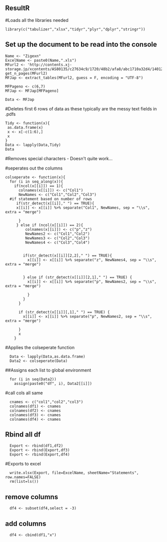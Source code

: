 ## ResultR

#Loads all the libraries needed

    library(c("tabulizer","xlsx","tidyr","plyr","dplyr","stringr"))
  
## Set up the document to be read into the console 

    Name <- "Zigexn"
    ExcelName <- paste0(Name,".xls")
    MFurl2 <- 'http://contents.xj-storage.jp/xcontents/AS80135/c27634c9/1720/48b2/afa8/abc1710a32d4/140120180213470386.pdf'
    get_n_pages(MFurl2)
    MFJap <- extract_tables(MFurl2, guess = F, encoding = "UTF-8")

    MFPageno <- c(6,7)
    MFJap <- MFJap[MFPageno]

    Data <- MFJap

#Deletes first 6 rows of data as these typically are the messy text fields in .pdfs

    Tidy <- function(x){
     as.data.frame(x)
     x <- x[-c(1:6),]
     x
    }
    Data <- lapply(Data,Tidy)
    Data

#Removes special characters - Doesn't quite work...


#seperates out the columns

    colseperate <- function(x){
      for (i in seq_along(x)){
        if(ncol(x[[i]]) == 1){
          colnames(x[[i]]) <- c("Col1") 
          NewNames <- c("Col1","Col2","Col3")
      #if statement based on number of rows
         if(str_detect(x[[i]]," ") == TRUE){
         x[[i]] <- x[[i]] %>% separate("Col1", NewNames, sep = "\\s", extra = "merge")
        
          }
         } else if (ncol(x[[i]]) == 2){ 
             colnames(x[[i]]) <- c("p","z")
             NewNames2 <- c("Col1","Col2") 
             NewNames3 <- c("Col2","Col3")
             NewNames4 <- c("Col3","Col4")


            if(str_detect(x[[i]][2,2]," ") == TRUE){
              x[[i]] <- x[[i]] %>% separate("z", NewNames4, sep = "\\s", extra = "merge")


            } else if (str_detect(x[[i]][2,1]," ") == TRUE) {
              x[[i]] <- x[[i]] %>% separate("p", NewNames2, sep = "\\s", extra = "merge")

              }
            }
          }

          if (str_detect(x[[i]][,1]," ") == TRUE) {
            x[[i]] <- x[[i]] %>% separate("p", NewNames2, sep = "\\s", extra = "merge")

          } 
          x
        }

#Applies the colseperate function

      Data <- lapply(Data,as.data.frame)
      Data2 <- colseperate(Data)

##Assigns each list to global environment

      for (i in seq(Data2))
        assign(paste0("df", i), Data2[[i]])


#call cols all same

      cnames <- c("col1","col2","col3")
      colnames(df1) <- cnames
      colnames(df2) <- cnames
      colnames(df3) <- cnames
      colnames(df4) <- cnames

## Rbind all df

      Export <- rbind(df1,df2)
      Export <- rbind(Export,df3)
      Export <- rbind(Export,df4)

#Exports to excel

      write.xlsx(Export, file=ExcelName, sheetName="Statements", row.names=FALSE)
      rm(list=ls())

## remove columns

      df4 <- subset(df4,select = -3)

## add columns

      df4 <- cbind(df1,"x")
